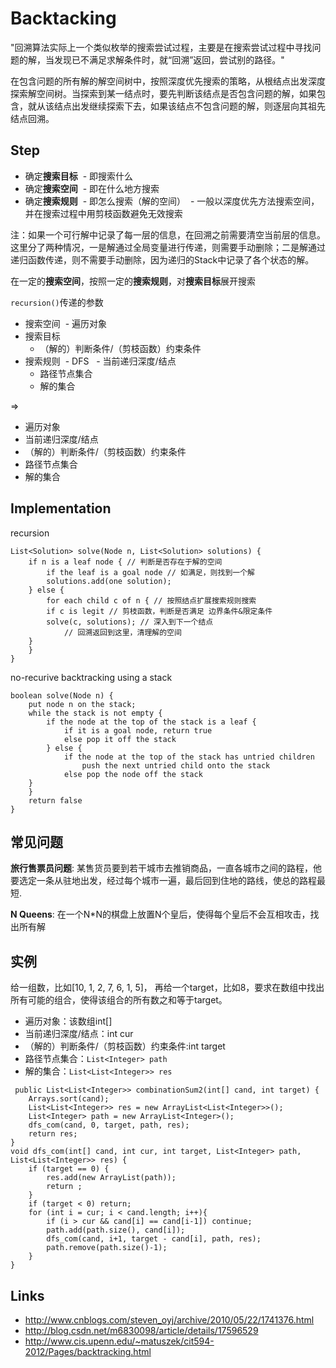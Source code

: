 # Backtacking

"回溯算法实际上一个类似枚举的搜索尝试过程，主要是在搜索尝试过程中寻找问题的解，当发现已不满足求解条件时，就“回溯”返回，尝试别的路径。"

在包含问题的所有解的解空间树中，按照深度优先搜索的策略，从根结点出发深度探索解空间树。当探索到某一结点时，要先判断该结点是否包含问题的解，如果包含，就从该结点出发继续探索下去，如果该结点不包含问题的解，则逐层向其祖先结点回溯。

## Step
- 确定**搜索目标**
  - 即搜索什么
- 确定**搜索空间**
  - 即在什么地方搜索
- 确定**搜索规则**
  - 即怎么搜索（解的空间）
  - 一般以深度优先方法搜索空间，并在搜索过程中用剪枝函数避免无效搜索

注：如果一个可行解中记录了每一层的信息，在回溯之前需要清空当前层的信息。这里分了两种情况，一是解通过全局变量进行传递，则需要手动删除；二是解通过递归函数传递，则不需要手动删除，因为递归的Stack中记录了各个状态的解。

在一定的**搜索空间**，按照一定的**搜索规则**，对**搜索目标**展开搜索

`recursion()`传递的参数

- 搜索空间
  - 遍历对象
- 搜索目标
  - （解的）判断条件/（剪枝函数）约束条件
- 搜索规则
  - DFS
    - 当前递归深度/结点
    - 路径节点集合
    - 解的集合

=> 

- 遍历对象
- 当前递归深度/结点
- （解的）判断条件/（剪枝函数）约束条件
- 路径节点集合
- 解的集合

## Implementation
recursion
```
List<Solution> solve(Node n, List<Solution> solutions) {
    if n is a leaf node { // 判断是否存在于解的空间
        if the leaf is a goal node // 如满足，则找到一个解
	    solutions.add(one solution);
    } else {
        for each child c of n { // 按照结点扩展搜索规则搜索
	    if c is legit // 剪枝函数，判断是否满足 边界条件&限定条件
		solve(c, solutions); // 深入到下一个结点
            // 回溯返回到这里，清理解的空间
	}
    }
}
```

no-recurive backtracking using a stack
```
boolean solve(Node n) {
    put node n on the stack;
    while the stack is not empty {
        if the node at the top of the stack is a leaf {
            if it is a goal node, return true
            else pop it off the stack
        } else {
            if the node at the top of the stack has untried children
                push the next untried child onto the stack
            else pop the node off the stack
	}
    }
    return false
}
```

## 常见问题

**旅行售票员问题**: 某售货员要到若干城市去推销商品，一直各城市之间的路程，他要选定一条从驻地出发，经过每个城市一遍，最后回到住地的路线，使总的路程最短.

**N Queens**: 在一个N*N的棋盘上放置N个皇后，使得每个皇后不会互相攻击，找出所有解

## 实例

给一组数，比如[10, 1, 2, 7, 6, 1, 5]， 再给一个target，比如8，要求在数组中找出所有可能的组合，使得该组合的所有数之和等于target。

- 遍历对象：该数组int[]
- 当前递归深度/结点：int cur
- （解的）判断条件/（剪枝函数）约束条件:int target
- 路径节点集合：`List<Integer> path`
- 解的集合：`List<List<Integer>> res`

```
 public List<List<Integer>> combinationSum2(int[] cand, int target) {
    Arrays.sort(cand);
    List<List<Integer>> res = new ArrayList<List<Integer>>();
    List<Integer> path = new ArrayList<Integer>();
    dfs_com(cand, 0, target, path, res);
    return res;
}
void dfs_com(int[] cand, int cur, int target, List<Integer> path, List<List<Integer>> res) {
    if (target == 0) {
        res.add(new ArrayList(path));
        return ;
    }
    if (target < 0) return;
    for (int i = cur; i < cand.length; i++){
        if (i > cur && cand[i] == cand[i-1]) continue;
        path.add(path.size(), cand[i]);
        dfs_com(cand, i+1, target - cand[i], path, res);
        path.remove(path.size()-1);
    }
}
```

## Links
- http://www.cnblogs.com/steven_oyj/archive/2010/05/22/1741376.html
- http://blog.csdn.net/m6830098/article/details/17596529
- http://www.cis.upenn.edu/~matuszek/cit594-2012/Pages/backtracking.html
